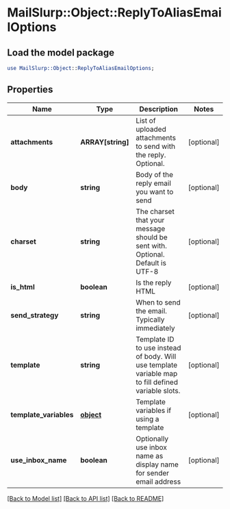 # MailSlurp::Object::ReplyToAliasEmailOptions

## Load the model package
```perl
use MailSlurp::Object::ReplyToAliasEmailOptions;
```

## Properties
Name | Type | Description | Notes
------------ | ------------- | ------------- | -------------
**attachments** | **ARRAY[string]** | List of uploaded attachments to send with the reply. Optional. | [optional] 
**body** | **string** | Body of the reply email you want to send | [optional] 
**charset** | **string** | The charset that your message should be sent with. Optional. Default is UTF-8 | [optional] 
**is_html** | **boolean** | Is the reply HTML | [optional] 
**send_strategy** | **string** | When to send the email. Typically immediately | [optional] 
**template** | **string** | Template ID to use instead of body. Will use template variable map to fill defined variable slots. | [optional] 
**template_variables** | [**object**]() | Template variables if using a template | [optional] 
**use_inbox_name** | **boolean** | Optionally use inbox name as display name for sender email address | [optional] 

[[Back to Model list]](../README#documentation-for-models) [[Back to API list]](../README#documentation-for-api-endpoints) [[Back to README]](../README)


